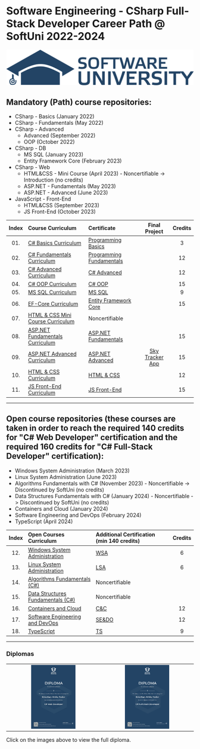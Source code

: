 # Software Engineering - CSharp Full-Stack Developer Career Path @ SoftUni 2022-2024

<p align="centre">
  <img src="/img/Softuni_logo_trasparent.png" alt="Banner SoftUni"/>
</p>

## Mandatory (Path) course repositories:

* CSharp - Basics (January 2022)
* CSharp - Fundamentals (May 2022)
* CSharp - Advanced
    * Advanced (September 2022)
    * OOP (October 2022)
* CSharp - DB
    * MS SQL (January 2023)
    * Entity Framework Core (February 2023)
* CSharp - Web
    * HTML&CSS - Mini Course (April 2023) - Noncertifiable -> Introduction (no credits)
    * ASP.NET - Fundamentals (May 2023)
    * ASP.NET - Advanced (June 2023)
* JavaScript - Front-End
    * HTML&CSS (September 2023)
    * JS Front-End (October 2023)

| Index | Course Curriculum                                                                                        | Certificate                                                                                 |                          Final Project                          | Credits 
|:-----:|:---------------------------------------------------------------------------------------------------------|:--------------------------------------------------------------------------------------------|:---------------------------------------------------------------:|:-------:
|  01.  | [C# Basics Curriculum](https://softuni.bg/courses/programming-basics)                                    | [Programming Basics](https://softuni.bg/certificates/details/124163/4f111e75)               |                                                                 |    3    
|  02.  | [C# Fundamentals Curriculum](https://softuni.bg/courses/programming-fundamentals-csharp-java-js-python)  | [Programming Fundamentals](https://softuni.bg/certificates/details/139285/2a887f18)         |                                                                 |   12    
|  03.  | [C# Advanced Curriculum](https://softuni.bg/modules/58/csharp-advanced/1357)                             | [C# Advanced](https://softuni.bg/certificates/details/143932/ea987587)                      |                                                                 |   12    
|  04.  | [C# OOP Curriculum](https://softuni.bg/trainings/3843/csharp-oop-october-2022)                           | [C# OOP](https://softuni.bg/certificates/details/150719/53829fbc)                           |                                                                 |   15    
|  05.  | [MS SQL Curriculum](https://softuni.bg/trainings/3965/ms-sql-january-2023)                               | [MS SQL](https://softuni.bg/certificates/details/157832/0c96a1b9)                           |                                                                 |    9    
|  06.  | [EF-Core Curriculum](https://softuni.bg/trainings/3966/entity-framework-core-february-2023)			           | [Entity Framework Core](https://softuni.bg/certificates/details/164861/ef7326ac)      		    |                                                                 |   15    
|  07.  | [HTML & CSS Mini Course Curriculum](https://softuni.bg/trainings/2286/html-css-mini-course)			           | Noncertifiable                                                                        		    |                                                                 |
|  08.  | [ASP.NET Fundamentals Curriculum](https://softuni.bg/trainings/3966/entity-framework-core-february-2023) | [ASP.NET Fundamentals](https://softuni.bg/certificates/details/175351/3dbfbae1)             |                                                                 |   15    
|  09.  | [ASP.NET Advanced Curriculum](https://softuni.bg/trainings/3966/entity-framework-core-february-2023)	    | [ASP.NET Advanced](https://softuni.bg/certificates/details/182177/0f14abe7)                 | [Sky Tracker App](https://github.com/KaiserDMC/Sky-Tracker-App) |   15    
|  10.  | [HTML & CSS Curriculum](https://softuni.bg/trainings/4239/html-and-css-september-2023)	                  | [HTML & CSS](https://softuni.bg/certificates/details/190832/9b2b2d39)                     	 |                                                                 |   12    
|  11.  | [JS Front-End Curriculum](https://softuni.bg/trainings/4240/js-front-end-october-2023)	                  | [JS Front-End](https://softuni.bg/certificates/details/199189/8cf6100e)                     |                                                                 |   15    

---

## Open course repositories (these courses are taken in order to reach the required 140 credits for "C# Web Developer" certification and the required 160 credits for "C# Full-Stack Developer" certification):

* Windows System Administration (March 2023)
* Linux System Administration (June 2023)
* Algorithms Fundamentals with C# (November 2023) - Noncertifiable -> Discontinued by SoftUni (no credits)
* Data Structures Fundamentals with C# (January 2024) - Noncertifiable -> Discontinued by SoftUni (no credits)
* Containers and Cloud (January 2024)
* Software Engineering and DevOps (February 2024)
* TypeScript (April 2024)

| Index | Open Courses Curriculum																				                                                                                    | Additional Certification (min 140 credits)              					    | Credits 
|:-----:|:-------------------------------------------------------------------------------------------------------------------------------|:-----------------------------------------------------------------|:-------:
|  12.  | [Windows System Administration](https://softuni.bg/trainings/4082/windows-system-administration-march-2023)                    | [WSA](https://softuni.bg/certificates/details/171863/406d88db)   |    6    
|  13.  | [Linux System Administration](https://softuni.bg/trainings/4083/linux-system-administration-june-2023)                         | [LSA](https://softuni.bg/certificates/details/178921/491ce0aa)   |    6    
|  14.  | [Algorithms Fundamentals (C#)](https://softuni.bg/trainings/4175/algorithms-fundamentals-with-c-sharp-may-2023)                | Noncertifiable                                        					      |
|  15.  | [Data Structures Fundamentals (C#)](https://softuni.bg/trainings/4266/data-structures-fundamentals-with-csharp-september-2023) | Noncertifiable                                    						         |
|  16.  | [Containers and Cloud](https://softuni.bg/trainings/4359/containers-and-cloud-january-2024)                                    | [C&C](https://softuni.bg/Certificates/Details/206950/95577b3d)   |   12    
|  17.  | [Software Engineering and DevOps](https://softuni.bg/trainings/4360/software-engineering-and-devops-february-2024)             | [SE&DO](https://softuni.bg/certificates/details/213319/c908d83e) |   12    
|  18.  | [TypeScript](https://softuni.bg/trainings/4550/typescript-april-2024)                                                          | [TS](https://softuni.bg/certificates/details/215496/0f8f6481)    |    9    

---

### Diplomas

<table>
  <tr>
    <td style="text-align: center">
      <a href="https://softuni.bg/certificates/details/208293/f5f2c1a9" target="_blank">
        <img width="50%" height="50%" src="/img/Diploma-Web-Dev.jpeg" alt="diploma-web-dev"/> 
      </a>
    </td>
    <td style="text-align: center">
      <a href="https://softuni.bg/certificates/details/215986/76559b1e" target="_blank">
        <img width="50%" height="50%" src="/img/Diploma_for_C_Full-Stack_Developer.png" alt="diploma-full-stack-dev"/> 
      </a>
    </td>
  </tr>
</table>
<p>Click on the images above to view the full diploma.</p>

